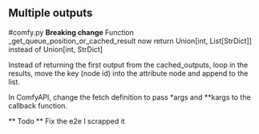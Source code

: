## Multiple outputs

#comfy.py
**Breaking change**
Function _get_queue_position_or_cached_result now return Union[int, List[StrDict]] instead of Union[int, StrDict]

Instead of returning the first output from the cached_outputs, loop in the
results, move the key (node id) into the attribute node and append to the list.

In ComfyAPI, change the fetch definition to pass *args and **kargs to the callback function.

** Todo **
Fix the e2e I scrapped it